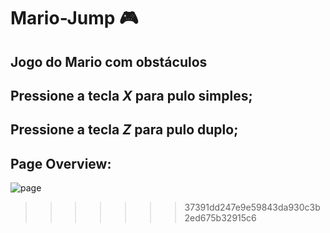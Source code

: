 

# Mario-Jump :video_game:

## Jogo do Mario com obstáculos

## Pressione a tecla <i>X</i> para pulo simples;

## Pressione a tecla <i>Z</i> para pulo duplo;

## Page Overview:

![page](https://github.com/MVinicius3091/Mario-Jump/blob/main/melhorias/Mariogif.gif)

> > > > > > > 37391dd247e9e59843da930c3b2ed675b32915c6
